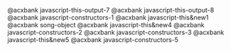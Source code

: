 @acxbank javascript-this-output-7
@acxbank javascript-this-output-8
@acxbank javascript-constructors-1
@acxbank javascript-this&new1
@acxbank song-object
@acxbank javascript-this&new4
@acxbank javascript-constructors-2
@acxbank javascript-constructors-3
@acxbank javascript-this&new5
@acxbank javascript-constructors-5

